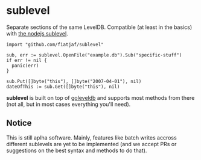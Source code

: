 # sublevel

Separate sections of the same LevelDB. Compatible (at least in the basics) with [the nodejs sublevel](https://github.com/dominictarr/level-sublevel).

```
import "github.com/fiatjaf/sublevel"

sub, err := sublevel.OpenFile("example.db").Sub("specific-stuff")
if err != nil {
  panic(err)
}

sub.Put([]byte("this"), []byte("2007-04-01"), nil)
dateOfThis := sub.Get([]byte("this"), nil)
```

**sublevel** is built on top of [goleveldb](http://godoc.org/github.com/syndtr/goleveldb/leveldb) and supports most methods from there (not all, but in most cases everything you'll need).

## Notice

This is still aplha software. Mainly, features like batch writes accross different sublevels are yet to be implemented (and we accept PRs or suggestions on the best syntax and methods to do that).
